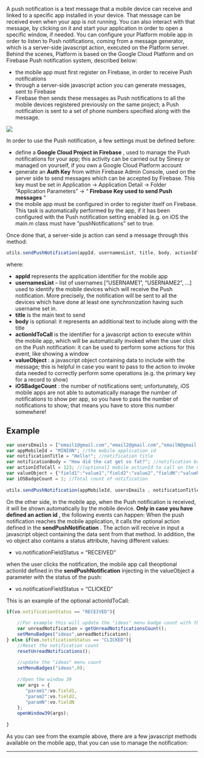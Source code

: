 A push notification is a text message that a mobile device can receive and linked to a specific app installed in your device. That message can be received even when your app is not running.
You can also interact with that message, by clicking on it and start your application in order to open a specific window, if needed.
You can configure your Platform mobile app in order to listen to Push notifications, coming from a message generator, which is a server-side javascript action, executed on the Platform server.
Behind the scenes, Platform is based on the Google Cloud Platform and on Firebase Push notification system, described below:

* the mobile app must first register on Firebase, in order to receive Push notifications
* through a server-side javascript action you can generate messages, sent to Firebase
* Firebase then sends these messages as Push notifications to all the mobile devices registered previously on the same project; a Push notification is sent to a set of phone numbers specified along with the message.



![](http://4wsplatform.org/wp-content/uploads/2017/10/firebase_push-1024x566.jpg)

In order to use the Push notification, a few settings must be defined before:

* define a  **Google Cloud Project in Firebase** , used to manage the Push notifications for your app; this activity can be carried out by Sinesy or managed on yourself, if you own a Google Cloud Platform account
* generate an  **Auth Key**  from within Firebase Admin Console, used on the server side to send messages which can be accepted by Firebase. This key must be set in Application -&gt; Application Detail -&gt; Folder &#8220;Application Parameters&#8221; -&gt; &#8220; **Firebase Key used to send Push messages** &#8220;
* the mobile app must be configured in order to register itself on Firebase. This task is automatically performed by the app, if it has been configured with the Push notification setting enabled (e.g. on iOS the main.m class must have &#8220;pushNotifications&#8221; set to true.

Once done that, a server-side js action can send a message through this method:

```js
utils.sendPushNotification(appId, usernamesList, title, body, actionIdToCall, valueObject, iOSBadgeCount);
```

where:

*  **appId**  represents the application identifier for the mobile app
*  **usernamesList**  &#8211; list of usernames [&#8220;USERNAME1&#8221;, &#8220;USERNAME2&#8221;, &#8230;] used to identify the mobile devices which will receive the Push notification. More precisely, the notification will be sent to all the devices which have done at least one synchronization having such username set in.
*  **title**  is the main text to send
*  **body**  is optional: it represents an additional text to include along with the title
*  **actionIdToCall**  is the identifier for a javascript action to execute within the mobile app, which will be automatically invoked when the user click on the Push notification: it can be used to perform some actions for this event, like showing a window
*  **valueObject** : a javascript object containing data to include with the message; this is helpful in case you want to pass to the action to invoke data needed to correctly perform some operations (e.g. the primary key for a record to show)
*  **iOSBadgeCount** : the number of notifications sent; unfortunately, iOS mobile apps are not able to automatically manage the number of notifications to show per app, so you have to pass the number of notifications to show; that means you have to store this number somewhere!

## Example

```js
var usersEmails = ["email1@gmail.com","email2@gmail.com","emailN@gmail.com"]; //an array of registered user email accounts
var appMobileId = "MINION"; //the mobile application id
var notificationTitle = "Hello!"; //notification title
var notificationBody = "How did the cat get so fat?"; //notification body
var actionIdToCall = 123; //[optional] mobile actionId to call on the notification click if necessary
var valueObject = {"field1":"value1","field2":"value2","fieldN":"valueN"}; //[optional] map of &lt;String, String&gt; to use in the action id if necessary
var iOSBadgeCount = 1; //Total count of notification
    
utils.sendPushNotification(appMobileId, usersEmails , notificationTitle, notificationBody, 123, JSON.stringify(valueObject), iOSBadgeCount);
```


On the other side, in the mobile app, when the Push notification is received, it will be shown automatically by the mobile device.
 **Only in case you have defined an action id** , the following events can happen:
When the push notification reaches the mobile application, it calls the optional action defined in the **sendPushNotification** . The action will receive in input a javascript object containing the data sent from that method.
In addition, the vo object also contains a status attribute, having different values:

* vo.notificationFieldStatus = &#8220;RECEIVED&#8221;

when the user clicks the notification, the mobile app call theoptional actionId defined in the **sendPushNotification** injecting in the valueObject a parameter with the status of the push:

* vo.notificationFieldStatus = &#8220;CLICKED&#8221;

This is an example of the optional actionIdToCall:


```js
if(vo.notificationStatus == "RECEIVED"){
    
    //For example this will update the "ideas" menu badge count with the count of unread notifications
    var unreadNotification = getUnreadNotificationsCount();
    setMenuBadges("ideas",unreadNotification);
} else if(vo.notificationStatus == "CLICKED"){
    //Reset the notification count
    resetUnreadNotifications();
    
    //update the "ideas" menu count
    setMenuBadges("ideas",0);
    
    //Open the window 39
    var args = {
       "param1":vo.field1,
       "param2":vo.field2,
       "paramN":vo.fieldN
    };
    openWindow39(args);  
    
}
```

As you can see from the example above, there are a few javascript methods available on the mobile app, that you can use to manage the notification:

---


